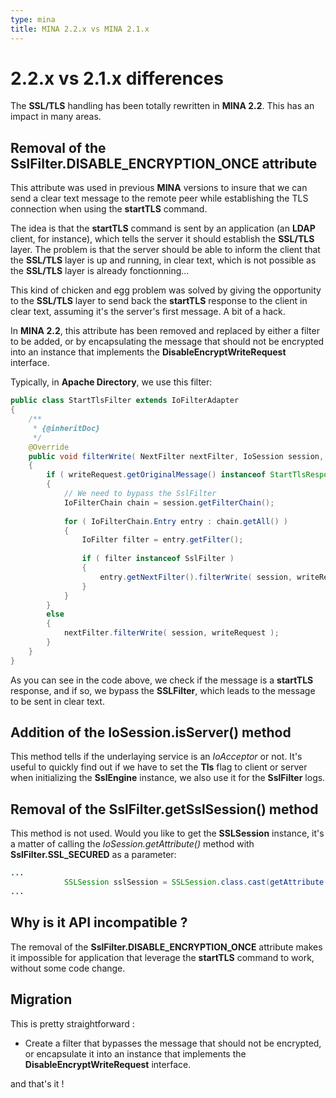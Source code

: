 ```yaml
---
type: mina
title: MINA 2.2.x vs MINA 2.1.x
---
```


# 2.2.x vs 2.1.x differences

The **SSL/TLS** handling has been totally rewritten in **MINA 2.2**. This has an impact in many areas.

## Removal of the SslFilter.DISABLE_ENCRYPTION_ONCE attribute

This attribute was used in previous **MINA** versions to insure that we can send a clear text message to the remote peer while establishing the TLS connection when using the **startTLS** command.

The idea is that the **startTLS** command is sent by an application (an **LDAP** client, for instance), which tells the server it should establish the **SSL/TLS** layer. The problem is that the server should be able to inform the client that the **SSL/TLS** layer is up and running, in clear text, which is not possible as the **SSL/TLS** layer is already fonctionning...

This kind of chicken and egg problem was solved by giving the opportunity to the **SSL/TLS** layer to send back the **startTLS** response to the client in clear text, assuming it's the server's first message. A bit of a hack.

In **MINA 2.2**, this attribute has been removed and replaced by either a filter to be added, or by encapsulating the message that should not be encrypted into an instance that implements the **DisableEncryptWriteRequest** interface.

Typically, in **Apache Directory**, we use this filter:


```java
public class StartTlsFilter extends IoFilterAdapter 
{
    /**
     * {@inheritDoc}
     */
    @Override
    public void filterWrite( NextFilter nextFilter, IoSession session, WriteRequest writeRequest ) throws Exception 
    {
        if ( writeRequest.getOriginalMessage() instanceof StartTlsResponse )
        {
            // We need to bypass the SslFilter
            IoFilterChain chain = session.getFilterChain();
            
            for ( IoFilterChain.Entry entry : chain.getAll() )
            {
                IoFilter filter = entry.getFilter();
                
                if ( filter instanceof SslFilter )
                {
                    entry.getNextFilter().filterWrite( session, writeRequest );
                }
            }
        }
        else
        {
            nextFilter.filterWrite( session, writeRequest );
        }
    }
}

```

As you can see in the code above, we check if the message is a **startTLS** response, and if so, we bypass the **SSLFilter**, which leads to the message to be sent in clear text.

## Addition of the IoSession.isServer() method

This method tells if the underlaying service is an _IoAcceptor_ or not. It's useful to quickly find out if we have to set the **Tls** flag to client or server when initializing the **SslEngine** instance, we also use it for the **SslFilter** logs.

## Removal of the SslFilter.getSslSession() method

This method is not used. Would you like to get the **SSLSession** instance, it's a matter of calling the _IoSession.getAttribute()_ method with **SslFilter.SSL_SECURED** as a parameter:

```java
...
            SSLSession sslSession = SSLSession.class.cast(getAttribute(SslFilter.SSL_SECURED));
...
```

## Why is it API incompatible ?

The removal of the **SslFilter.DISABLE_ENCRYPTION_ONCE** attribute makes it impossible for application that leverage the **startTLS** command to work, without some code change.


## Migration

This is pretty straightforward :

* Create a filter that bypasses the message that should not be encrypted, or encapsulate it into an instance that implements the **DisableEncryptWriteRequest** interface.

and that's it !
